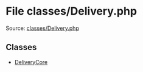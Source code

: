 File classes/Delivery.php
=========

Source: [classes/Delivery.php](https://github.com/PrestaShop/PrestaShop/blob/1.6.0.5/classes/Delivery.php)


Classes
-------

* [DeliveryCore](class.DeliveryCore.md)

